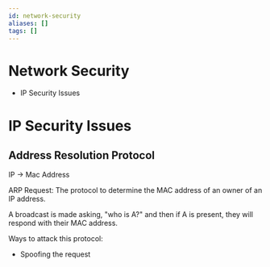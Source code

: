 ```yaml
---
id: network-security
aliases: []
tags: []
---
```


# Network Security

- IP Security Issues

# IP Security Issues

## Address Resolution Protocol

IP -> Mac Address

ARP Request: The protocol to determine the MAC address of an owner of an IP
address.

A broadcast is made asking, "who is A?" and then if A is present, they will respond with their MAC address.

Ways to attack this protocol:
- Spoofing the request


